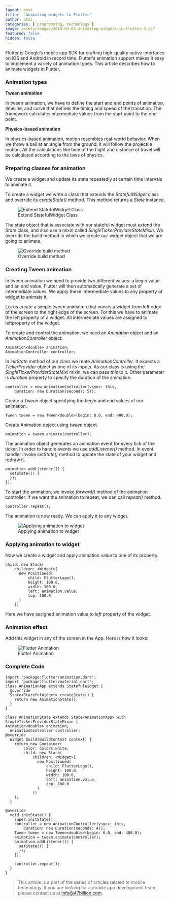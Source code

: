 ```yaml
---
layout: post
title:  "Animating widgets in Flutter"
author: atul
categories: [ programming, technology ]
image: assets/images/2019-03-03-animating-widgets-in-flutter-1.gif
featured: false
hidden: false
---
```

Flutter is Google’s mobile app SDK for crafting high-quality native interfaces on iOS and Android in record time. Flutter’s animation support makes it easy to implement a variety of animation types. This article describes how to animate widgets in Flutter.

### Animation types

**Tween animation**

In tween animation, we have to define the start and end points of animation, timeline, and curve that defines the timing and speed of the transition. The framework calculates intermediate values from the start point to the end point.

**Physics-based animation**

In physics-based animation, motion resembles real-world behavior. When we throw a ball at an angle from the ground, it will follow the projectile motion. All the calculations like time of the flight and distance of travel will be calculated according to the laws of physics.

### Preparing classes for animation

We create a widget and update its state repeatedly at certain time intervals to animate it.

To create a widget we write a class that extends the *StatefulWidget* class and override its *createState()* method. This method returns a *State* instance.

<figure>
  <img src="{{site.baseurl}}/assets/images/2019-03-03-animating-widgets-in-flutter-2.png" alt="Extend StatefulWidget Class"/>
  <figcaption>Extend StatefulWidget Class</figcaption>
</figure>

The state object that is associate with our stateful widget must extend the *State* class, and also use a mixin called *SingleTickerProviderStateMixin*. We override the build method in which we create our widget object that we are going to animate.

<figure>
  <img src="{{site.baseurl}}/assets/images/2019-03-03-animating-widgets-in-flutter-3.png" alt="Override build method"/>
  <figcaption>Override build method</figcaption>
</figure>


### Creating Tween animation

In tween animation we need to provide two different values: a begin value and an end value. Flutter will then automatically generate a set of intermediate values. We apply these intermediate values to any property of widget to animate it.

Let us create a simple tween animation that moves a widget from left edge of the screen to the right edge of the screen. For this we have to animate the left property of a widget. All intermediate values are assigned to leftproperty of the widget.

To create and control the animation, we need an *Animation* object and an *AnimationController* object.

```
Animation<double> animation;
AnimationController controller;
```

In *initState* method of our class we reate *AnimationController*. It expects a *TickerProvider* object as one of its inputs. As our class is using the *SingleTickerProviderStateMixi* mixin, we can pass *this* to it. Other parameter is *duration* property to specify the duration of the animation.

```
controller = new AnimationController(vsync: this,
    duration: new Duration(seconds: 5));
```

Create a *Tween* object specifying the begin and end values of our animation.

```
Tween tween = new Tween<double>(begin: 0.0, end: 400.0);
```

Create Animation object using *tween* object.

```
animation = tween.animate(controller);
```

The animation object generates an animation event for every tick of the ticker. In order to handle events we use *addListener()* method. In event handler invoke *setState()* method to update the state of your widget and redraw it.

```
animation.addListener(() {
  setState(() {
  });
});
```

To start the animation, we invoke *forward()* method of the animation controller. If we want the animation to repeat, we can call *repeat()* method.

```
controller.repeat();
```

The animation is now ready. We can apply it to any widget.

<figure>
  <img src="{{site.baseurl}}/assets/images/2019-03-03-animating-widgets-in-flutter-4.png" alt="Applying animation to widget"/>
  <figcaption>Applying animation to widget</figcaption>
</figure>

### Applying animation to widget

Now we create a widget and apply animation value to one of its property.

```
child: new Stack(
    children: <Widget>[
      new Positioned(
          child: FlutterLogo(),
          height: 100.0,
          width: 100.0,
          left: animation.value,
          top: 100.0  
      )
    ])
```

Here we have assigned animation value to *left* property of the widget.

### Animation effect

Add this widget in any of the screen in the App. Here is how it looks:

<figure>
  <img src="{{site.baseurl}}/assets/images/2019-03-03-animating-widgets-in-flutter-1.gif" alt="Flutter Animation"/>
  <figcaption>Flutter Animation</figcaption>
</figure>

### Complete Code

```
import 'package:flutter/animation.dart';
import 'package:flutter/material.dart';
class AnimationApp extends StatefulWidget {
  @override
  State<StatefulWidget> createState() {
    return new AnimationState();
  }
}

class AnimationState extends State<AnimationApp> with SingleTickerProviderStateMixin {
Animation<double> animation;
  AnimationController controller;
@override
  Widget build(BuildContext context) {
    return new Container(
        color: Colors.white,
        child: new Stack(
            children: <Widget>[
              new Positioned(
                  child: FlutterLogo(),
                  height: 100.0,
                  width: 100.0,
                  left: animation.value,
                  top: 100.0
              )
            ])
    );
  }

@override
  void initState() {
    super.initState();
    controller = new AnimationController(vsync: this,
        duration: new Duration(seconds: 4));
    Tween tween = new Tween<double>(begin: 0.0, end: 400.0);
    animation = tween.animate(controller);
    animation.addListener(() {
      setState(() {
      });
    });

    controller.repeat();
  }
}
```

> This article is a part of the series of articles related to mobile technology. If you are looking for a mobile app development team, please contact us at info@47billion.com.
